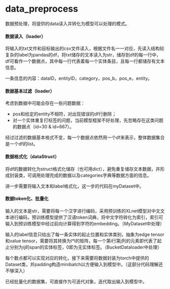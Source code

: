 # data_preprocess

数据预处理，将提供的data读入并转化为模型可以处理的模式。

#### 数据读入（loader）

将输入的txt文件和目标输出的csv文件读入，根据文件名一一对应，先读入结构较复杂的label为pandas的df，将txt储存的文本读入为str，储存到df的每一行中，df可看作一个数据点，其中每一行代表着每一个实体条目，且每一行都储存有文本信息。

一条信息的内容：dataID，entityID，category，pos_b，pos_e，entity。

#### 数据基本过滤（loader）

考虑到数据中可能会存在一些问题数据：

- pos和给定的entity不相符，对出现错误的df行删除；
- 对一个实体重复打标签的问题，当前模型框架不好处理，先忽略存在这类问题的数据点（id=30 & id=667）。

经过过滤的数据基本格式不变，每一个数据点依然用一个df来表示，整体数据集合是一个df的list。

#### 数据格式化（dataStruct）

将df的数据转化为struct格式化储存（也可用dict），避免重复储存文本数据，并形成封装类，可调用处理完成的数据以及categories字典等数据方面的信息。

进一步需要将输入文本和label格式化，这一步的代码在myDataset中。

#### 数据token化、批量化

输入的文本是str，需要将每一个汉字进行编码，采用预训练的XLnet模型对中文文本进行编码，预训练模型提供了汉语token词典，将中文字符转化为索引，索引可输入到预训练模型中经过前向计算得到字符的embedding。（MyDataset中处理）

输入的label信息只给出了每一条实体的起止位置和实体类别，抽象为edge tensor和value tensor，需要将其转换为l*l的矩阵，每一个第i行第j列的元素即代表了起止分别为ij的span的实体标签，0即为无实体标签。（BucketDataloader中处理）

每个数点都可以实现对应的转化，接下来需要将数据封装为torch中提供的Dataset类，并padding构造minibatch以方便输入到模型中。（这部分代码理解还不够深入）

已经批量化的数据集，可直接作为可迭代对象，迭代取出输入到模型中。